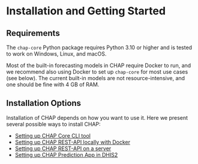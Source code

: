 # Installation and Getting Started

## Requirements

The `chap-core` Python package requires Python 3.10 or higher and is tested to work on Windows, Linux, and macOS. 

Most of the built-in forecasting models in CHAP require Docker to run, and we recommend also using Docker to set up 
`chap-core` for most use cases (see below). The current built-in models are not resource-intensive, and one should be 
fine with 4 GB of RAM.

## Installation Options

Installation of CHAP depends on how you want to use it. Here we present several possible ways to install CHAP:

- [Setting up CHAP Core CLI tool](./installation/chap-core-setup.rst)
- [Setting up CHAP REST-API locally with Docker](./installation/docker-compose-doc.md)
- [Setting up CHAP REST-API on a server](./installation/running-chap-on-server.md)
- [Setting up CHAP Prediction App in DHIS2](./installation/prediction-app-setup.md)
